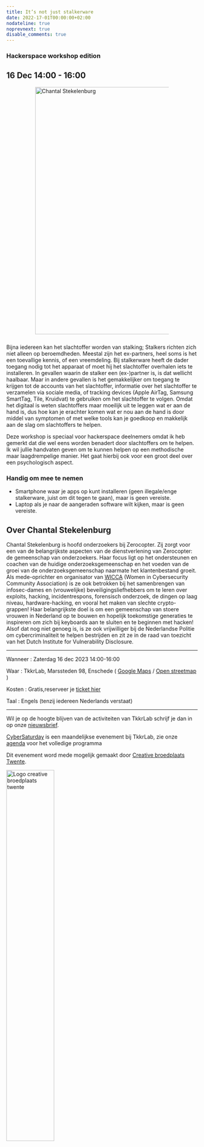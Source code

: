 ```yaml
---
title: It’s not just stalkerware
date: 2022-17-01T00:00:00+02:00
nodateline: true
noprevnext: true
disable_comments: true
---
```

### Hackerspace workshop edition

## 16 Dec 14:00 - 16:00 ##


<div style="margin: 0 15% 5%;">
<img src="/images/chantal_stekelenburg.jpg" width="650px"  alt="Chantal Stekelenburg">
</div>

Bijna iedereen kan het slachtoffer worden van stalking; Stalkers richten zich niet alleen op beroemdheden. Meestal zijn het ex-partners, heel soms is het een toevallige kennis, of een vreemdeling. Bij stalkerware heeft de dader toegang nodig tot het apparaat of moet hij het slachtoffer overhalen iets te installeren. In gevallen waarin de stalker een (ex-)partner is, is dat wellicht haalbaar. Maar in andere gevallen is het gemakkelijker om toegang te krijgen tot de accounts van het slachtoffer, informatie over het slachtoffer te verzamelen via sociale media, of tracking devices (Apple AirTag, Samsung SmartTag, Tile, Kruidvat) te gebruiken om het slachtoffer te volgen. Omdat het digitaal is weten slachtoffers maar moeilijk uit te leggen wat er aan de hand is, dus hoe kan je erachter komen wat er nou aan de hand is door middel van symptomen of met welke tools kan je goedkoop en makkelijk aan de slag om slachtoffers te helpen.

Deze workshop is speciaal voor hackerspace deelnemers omdat ik heb gemerkt dat die wel eens worden benadert door slachtoffers om te helpen. Ik wil jullie handvaten geven om te kunnen helpen op een methodische maar laagdrempelige manier. Het gaat hierbij ook voor een groot deel over een psychologisch aspect.

### Handig om mee te nemen

* Smartphone waar je apps op kunt installeren (geen illegale/enge stalkerware, juist om dit tegen te gaan), maar is geen vereiste.
* Laptop als je naar de aangeraden software wilt kijken, maar is geen vereiste.

## Over Chantal Stekelenburg 

Chantal Stekelenburg is hoofd onderzoekers bij Zerocopter. Zij zorgt voor een van de belangrijkste aspecten van de dienstverlening van Zerocopter: de gemeenschap van onderzoekers. Haar focus ligt op het ondersteunen en coachen van de huidige onderzoeksgemeenschap en het voeden van de groei van de onderzoeksgemeenschap naarmate het klantenbestand groeit. Als mede-oprichter en organisator van [WICCA](https://wiccon.nl/) (Women in Cybersecurity Community Association) is ze ook betrokken bij het samenbrengen van infosec-dames en (vrouwelijke) beveiligingsliefhebbers om te leren over exploits, hacking, incidentrespons, forensisch onderzoek, de dingen op laag niveau, hardware-hacking, en vooral het maken van slechte crypto-grappen! Haar belangrijkste doel is om een gemeenschap van stoere vrouwen in Nederland op te bouwen en hopelijk toekomstige generaties te inspireren om zich bij keyboards aan te sluiten en te beginnen met hacken! Alsof dat nog niet genoeg is, is ze ook vrijwilliger bij de Nederlandse Politie om cybercriminaliteit te helpen bestrijden en zit ze in de raad van toezicht van het Dutch Institute for Vulnerability Disclosure.

<hr>

Wanneer : Zaterdag 16 dec 2023 14:00-16:00

Waar : TkkrLab, Marssteden 98, Enschede ( [Google Maps](https://www.google.com/maps/place/TkkrLab/@52.2162911,6.8203277,19z/data=!4m8!1m2!3m1!2sTkkrLab!3m4!1s0x47b8146d5a073413:0x19afd02a9c840a4!8m2!3d52.216342!4d6.8205508) / [Open streetmap](https://www.openstreetmap.org/search?query=marssteden%2098%2Censchede#map=19/52.21634/6.82055) )

Kosten : Gratis,reserveer je [ticket hier](https://tickets.tkkrlab.space/TkkrLab/ll7vu/)

Taal : Engels (tenzij iedereen Nederlands verstaat)

<hr>

Wil je op de hoogte blijven van de activiteiten van TkkrLab schrijf je dan in op onze [nieuwsbrief](http://eepurl.com/gLxrLD).

[CyberSaturday](/cybersaturdays/cybersaturday/) is een maandelijkse evenement bij TkkrLab, zie onze [agenda](/agenda/) voor het volledige programma

Dit evenement word mede mogelijk gemaakt door [Creative broedplaats Twente](http://www.creatievebroedplaatsentwente.nl/).

<img width=50% src="/images/Logo-Creatieve-Broedplaatsen-Twente.jpg"  alt="Logo creative broedplaats twente">
